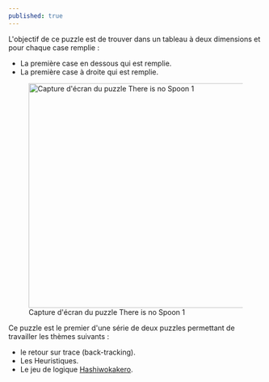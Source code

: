 ```yaml
---
published: true
---
```


L'objectif de ce puzzle est de trouver dans un tableau à deux dimensions et pour chaque case remplie&nbsp;:
- La première case en dessous qui est remplie.
- La première case à droite qui est remplie.

<div class="is-flex is-justify-content-center">
<figure>
  <img src="/content/puzzles/thereisnospoon1_1.png" 
       alt="Capture d'écran du puzzle There is no Spoon 1" width="793" height="444">
    <figcaption>Capture d'écran du puzzle There is no Spoon 1</figcaption>
</figure>
</div>

Ce puzzle est le premier d'une série de deux puzzles permettant de travailler les thèmes suivants&nbsp;:
- le retour sur trace (back-tracking).
- Les Heuristiques.
- Le jeu de logique [Hashiwokakero](https://fr.wikipedia.org/wiki/Hashiwokakero). 
